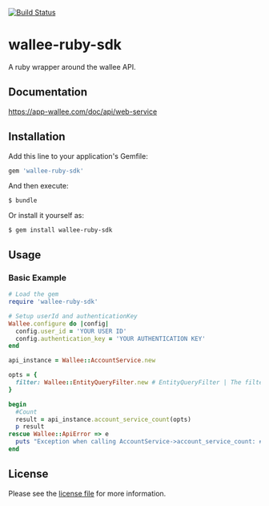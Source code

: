 [![Build Status](https://travis-ci.org/wallee-payment/wallee-ruby-sdk.svg?branch=master)](https://travis-ci.org/wallee-payment/wallee-ruby-sdk)

# wallee-ruby-sdk

A ruby wrapper around the wallee API.

## Documentation

https://app-wallee.com/doc/api/web-service

## Installation

Add this line to your application's Gemfile:

```ruby
gem 'wallee-ruby-sdk'
```

And then execute:

```shell
$ bundle
```

Or install it yourself as:

```shell
$ gem install wallee-ruby-sdk
```


## Usage

### Basic Example

```ruby
# Load the gem
require 'wallee-ruby-sdk'

# Setup userId and authenticationKey
Wallee.configure do |config|
  config.user_id = 'YOUR USER ID'
  config.authentication_key = 'YOUR AUTHENTICATION KEY'
end

api_instance = Wallee::AccountService.new

opts = { 
  filter: Wallee::EntityQueryFilter.new # EntityQueryFilter | The filter which restricts the entities which are used to calculate the count.
}

begin
  #Count
  result = api_instance.account_service_count(opts)
  p result
rescue Wallee::ApiError => e
  puts "Exception when calling AccountService->account_service_count: #{e}"
end

```

## License

Please see the [license file](https://github.com/wallee-payment/wallee-ruby-sdk/blob/master/LICENSE) for more information.

